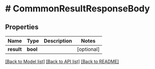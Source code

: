 # # CommmonResultResponseBody

## Properties

Name | Type | Description | Notes
------------ | ------------- | ------------- | -------------
**result** | **bool** |  | [optional]

[[Back to Model list]](../../README.md#models) [[Back to API list]](../../README.md#endpoints) [[Back to README]](../../README.md)
